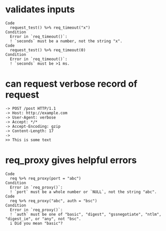 # validates inputs

    Code
      request_test() %>% req_timeout("x")
    Condition
      Error in `req_timeout()`:
      ! `seconds` must be a number, not the string "x".
    Code
      request_test() %>% req_timeout(0)
    Condition
      Error in `req_timeout()`:
      ! `seconds` must be >1 ms.

# can request verbose record of request

    -> POST /post HTTP/1.1
    -> Host: http://example.com
    -> User-Agent: verbose
    -> Accept: */*
    -> Accept-Encoding: gzip
    -> Content-Length: 17
    -> 
    >> This is some text

# req_proxy gives helpful errors

    Code
      req %>% req_proxy(port = "abc")
    Condition
      Error in `req_proxy()`:
      ! `port` must be a whole number or `NULL`, not the string "abc".
    Code
      req %>% req_proxy("abc", auth = "bsc")
    Condition
      Error in `req_proxy()`:
      ! `auth` must be one of "basic", "digest", "gssnegotiate", "ntlm", "digest_ie", or "any", not "bsc".
      i Did you mean "basic"?

